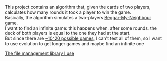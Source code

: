 This project contains an algorithm that, given the cards of two players, calculates how many rounds it took a player to win the game.  
Basically, the algorithm simulates a two-players [Beggar-My-Neighbour](https://en.wikipedia.org/wiki/Beggar-my-neighbour) game.  
I want to find an infinite game: this happens when, after some rounds, the deck of both players is equal to the one they had at the start.  
But since there are [~10^20 possible games](https://math.stackexchange.com/questions/2688331/beggar-my-neighbour-possible-games), I can't test all of them, so I want to use evolution to get longer games and maybe find an infinite one

[The file management library I use](https://github.com/Stypox/Marks-Management-3)